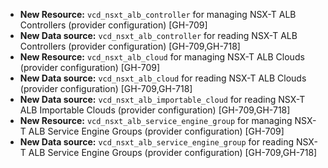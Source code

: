 * **New Resource:** `vcd_nsxt_alb_controller` for managing NSX-T ALB Controllers (provider configuration) [GH-709]
* **New Data source:** `vcd_nsxt_alb_controller` for reading NSX-T ALB Controllers (provider configuration)  [GH-709,GH-718]
* **New Resource:** `vcd_nsxt_alb_cloud` for managing NSX-T ALB Clouds (provider configuration)  [GH-709]
* **New Data source:** `vcd_nsxt_alb_cloud` for reading NSX-T ALB Clouds (provider configuration)  [GH-709,GH-718]
* **New Data source:** `vcd_nsxt_alb_importable_cloud` for reading NSX-T ALB Importable Clouds (provider configuration)  [GH-709,GH-718]
* **New Resource:** `vcd_nsxt_alb_service_engine_group` for managing NSX-T ALB Service Engine Groups (provider configuration)  [GH-709]
* **New Data source:** `vcd_nsxt_alb_service_engine_group` for reading NSX-T ALB Service Engine Groups (provider configuration)  [GH-709,GH-718]
